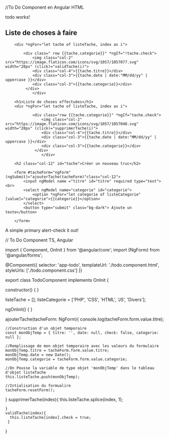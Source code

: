 //To Do Component en Angular HTML

<p>todo works!</p>
<section class="container-fluid">
    <div class="container">
        <h1>Liste de choses à faire</h1>

        <div *ngFor="let tache of listeTache, index as i">

            <div class=" row {{tache.categorie}}" *ngIf="!tache.check">
                <img class="col-2" src="https://image.flaticon.com/icons/svg/1057/1057077.svg" width="20px" (click)="validTache(i)">
                <div class="col-4">{{tache.titre}}</div>
                <div class="col-3">{{tache.date | date:"MM/dd/yy" | uppercase }}</div>
                <div class="col-3">{{tache.categorie}}</div> 
             </div>
                </div>

        <h1>Liste de choses effectuées</h1>
        <div *ngFor="let tache of listeTache, index as i">

                <div class="row {{tache.categorie}}" *ngIf="tache.check">
                    <img class="col-2" src="https://image.flaticon.com/icons/svg/1057/1057048.svg" width="20px" (click)="supprimerTache(i)">
                    <div class="col-4">{{tache.titre}}</div>
                    <div class="col-3">{{tache.date | date:"MM/dd/yy" | uppercase }}</div>
                    <div class="col-3">{{tache.categorie}}</div> 
                 </div>
                    </div>

        <h2 class="col-12" id="tache">Créer un nouveau truc</h2>

        <form #tacheForm="ngForm" (ngSubmit)="ajouterTache(tacheForm)"class="col-12">
            <input ngModel name ="titre" id="titre" required type="text"><br>
            <select ngModel name="categorie" id="categorie">
                <option *ngFor="let categorie of listeCategorie" [value]="categorie">{{categorie}}</option>
            </select>
            <button type="submit" class="bg-dark"> Ajoute un texte</button>

        </form>

<div class="alert alert-primary" role="alert">
    A simple primary alert-check it out!
</div>
    </div>
</section>


// To Do Component TS, Angular

import { Component, OnInit } from '@angular/core';
import {NgForm} from '@angular/forms';

@Component({
  selector: 'app-todo',
  templateUrl: './todo.component.html',
  styleUrls: ['./todo.component.css']
})

export class TodoComponent implements OnInit {



  constructor() { }

  listeTache = [];
  listeCategorie = ['PHP', 'CSS', 'HTML', 'JS', 'Divers'];

  ngOnInit() {
  }

  ajouterTache(tacheForm: NgForm){
    console.log(tacheForm.form.value.titre);

    //Construction d'un objet temporaire
    const monObjTemp = { titre: '', date: null, check: false, categorie: null };

    //Remplissage de mon objet temporaire avec les valeurs du formulaire
    monObjTemp.titre = tacheForm.form.value.titre;
    monObjTemp.date = new Date();
    monObjTemp.categorie = tacheForm.form.value.categorie;

    //On Pousse la variable de type objet 'monObjTemp' dans le tableau d'objet listeTache
    this.listeTache.push(monObjTemp);

    //Intialisation du formualire
    tacheForm.resetForm();

  }
     supprimerTache(index){
     this.listeTache.splice(index, 1);

    }
    validTache(index){
      this.listeTache[index].check = true;
     }
}


